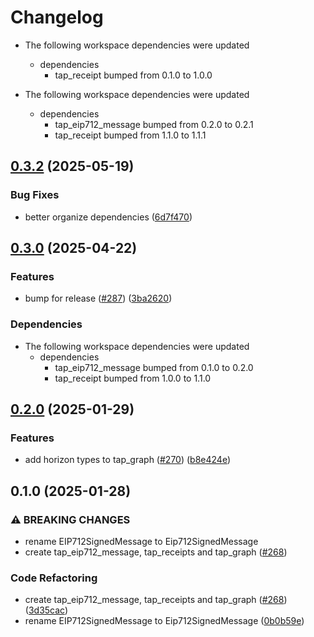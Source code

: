 # Changelog

* The following workspace dependencies were updated
  * dependencies
    * tap_receipt bumped from 0.1.0 to 1.0.0

* The following workspace dependencies were updated
  * dependencies
    * tap_eip712_message bumped from 0.2.0 to 0.2.1
    * tap_receipt bumped from 1.1.0 to 1.1.1

## [0.3.2](https://github.com/semiotic-ai/timeline-aggregation-protocol/compare/tap_graph-v0.3.1...tap_graph-v0.3.2) (2025-05-19)


### Bug Fixes

* better organize dependencies ([6d7f470](https://github.com/semiotic-ai/timeline-aggregation-protocol/commit/6d7f4700a58721db839330a23d082c68c6aec2a4))

## [0.3.0](https://github.com/semiotic-ai/timeline-aggregation-protocol/compare/tap_graph-v0.2.1...tap_graph-v0.3.0) (2025-04-22)


### Features

* bump for release ([#287](https://github.com/semiotic-ai/timeline-aggregation-protocol/issues/287)) ([3ba2620](https://github.com/semiotic-ai/timeline-aggregation-protocol/commit/3ba262076754e504d45e421ac3b46f4a517a774f))


### Dependencies

* The following workspace dependencies were updated
  * dependencies
    * tap_eip712_message bumped from 0.1.0 to 0.2.0
    * tap_receipt bumped from 1.0.0 to 1.1.0

## [0.2.0](https://github.com/semiotic-ai/timeline-aggregation-protocol/compare/tap_graph-v0.1.0...tap_graph-v0.2.0) (2025-01-29)


### Features

* add horizon types to tap_graph ([#270](https://github.com/semiotic-ai/timeline-aggregation-protocol/issues/270)) ([b8e424e](https://github.com/semiotic-ai/timeline-aggregation-protocol/commit/b8e424e2a177fdf6c6a3a936c5f6450e9d6fc504))

## 0.1.0 (2025-01-28)


### ⚠ BREAKING CHANGES

* rename EIP712SignedMessage to Eip712SignedMessage
* create tap_eip712_message, tap_receipts and tap_graph ([#268](https://github.com/semiotic-ai/timeline-aggregation-protocol/issues/268))

### Code Refactoring

* create tap_eip712_message, tap_receipts and tap_graph ([#268](https://github.com/semiotic-ai/timeline-aggregation-protocol/issues/268)) ([3d35cac](https://github.com/semiotic-ai/timeline-aggregation-protocol/commit/3d35cac73159a89125051b5148a88efc63eb2193))
* rename EIP712SignedMessage to Eip712SignedMessage ([0b0b59e](https://github.com/semiotic-ai/timeline-aggregation-protocol/commit/0b0b59e380c9e2f04da2b28c26ccd0202f15a4a8))
